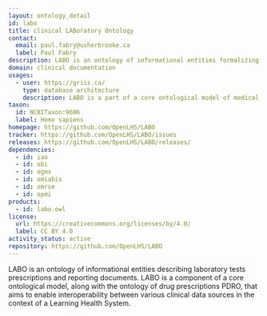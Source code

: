 ```yaml
---
layout: ontology_detail
id: labo
title: clinical LABoratory Ontology
contact:
  email: paul.fabry@usherbrooke.ca
  label: Paul Fabry
description: LABO is an ontology of informational entities formalizing clinical laboratory tests prescriptions and reporting documents.
domain: clinical documentation
usages:
  - user: https://griis.ca/
    type: database architecture
    description: LABO is a part of a core ontological model of medical knowledge in the PARS3 data platform.
taxon:
  id: NCBITaxon:9606
  label: Homo sapiens
homepage: https://github.com/OpenLHS/LABO
tracker: https://github.com/OpenLHS/LABO/issues
releases: https://github.com/OpenLHS/LABO/releases/
dependencies:
  - id: iao
  - id: obi
  - id: ogms
  - id: omiabis
  - id: omrse
  - id: opmi
products:
  - id: labo.owl
license:
  url: https://creativecommons.org/licenses/by/4.0/
  label: CC BY 4.0
activity_status: active
repository: https://github.com/OpenLHS/LABO
---
```


LABO is an ontology of informational entities describing laboratory tests prescriptions and reporting documents. LABO is a component of a core ontological model, along with the ontology of drug prescriptions PDRO, that aims to enable interoperability between various clinical data sources in the context of a Learning Health System.
